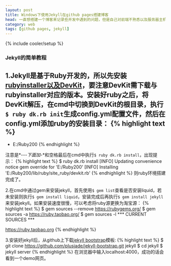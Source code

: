 ```yaml
---
layout: post
title: Windows下使用Jekyll在github pages搭建博客
head: 一直想搭建一个博客来记录些开发中遇到的问题，但是自己对前端不熟悉以及服务器主机等等原因，迟迟没有行动起来。后来发现了github pages这个东西，可以支持用户在github上搭建个人博客，于是乎开始折腾起Jekyll了。
category: web
tags: [github pages, jekyll]
---
```

{% include cooler/setup %}

### Jekyll的简单教程 ###
1.Jekyll是基于Ruby开发的，所以先安装[rubyinstaller以及DevKit][1]，要注意DevKit需下载与rubyinstaller对应的版本。安装好ruby之后，将DevKit解压，在cmd中切换到DevKit的根目录，执行`$ ruby dk.rb init`生成config.yml配置文件，然后在config.yml添加ruby的安装目录：
{% highlight text %}
---
- E:/Ruby200
{% endhighlight %}

注意是*---*下面加*-*和空格最后在cmd中执行`$ ruby dk.rb install`，出现提示：
{% highlight text %}
$ ruby dk.rb install
[INFO] Updating convenience notice gem override for 'E:/Ruby200'
[INFO] Installing 'E:/Ruby200/lib/ruby/site_ruby/devkit.rb'
{% endhighlight %}
则ruby环境搭建完成了。

2.在cmd中通过gem来安装jekyll，首先使用`$ gem list`查看是否安装liquid，若未安装则执行`$ gem install liquid`，安装完成后再执行`$ gem install jekyll`来安装jekyll。如果安装速度很慢，可以考虑将ruby源更换为淘宝源：
{% highlight text %}
$ gem sources --remove https://rubygems.org/
$ gem sources -a https://ruby.taobao.org/
$ gem sources -l
*** CURRENT SOURCES ***

https://ruby.taobao.org
{% endhighlight %}

3.安装好jekyll后，从github上下载[jekyll bootstrap][2]模板:
{% highlight text %}
$ git clone https://github.com/plusjade/jekyll-bootstrap.git jekyll
$ cd jekyll
$ jekyll server
{% endhighlight %}
在浏览器中输入localhost:4000，成功的话会看到一个demo网页。

[1]: http://rubyinstaller.org/downloads/
[2]: https://github.com/plusjade/jekyll-bootstrap/

